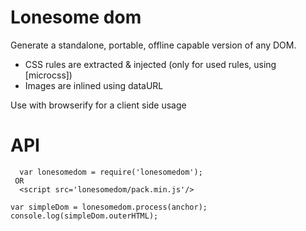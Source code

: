 # Lonesome dom

Generate a standalone, portable, offline capable version of any DOM.
* CSS rules are extracted & injected (only for used rules, using  [microcss])
* Images are inlined using dataURL

Use with browserify for a client side usage

# API


```
  var lonesomedom = require('lonesomedom');
 OR
  <script src='lonesomedom/pack.min.js'/>

var simpleDom = lonesomedom.process(anchor);
console.log(simpleDom.outerHTML);


```